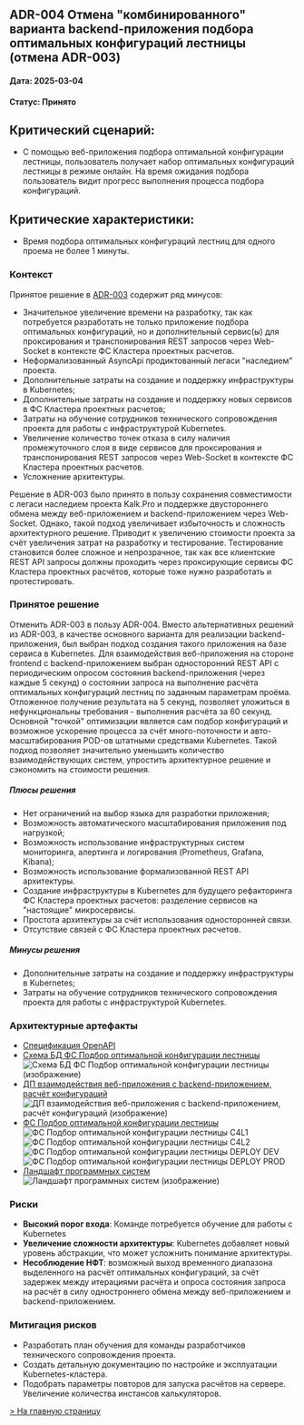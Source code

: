 ## ADR-004 Отмена "комбинированного" варианта backend-приложения подбора оптимальных конфигураций лестницы (отмена ADR-003)
#### Дата: 2025-03-04
#### Статус: Принято

## Критический сценарий:
* С помощью веб-приложения подбора оптимальной конфигурации лестницы, пользователь получает набор оптимальных конфигураций лестницы в режиме онлайн. На время ожидания подбора пользователь видит прогресс выполнения процесса подбора конфигураций.

## Критические характеристики:
* Время подбора оптимальных конфигураций лестниц для одного проема не более 1 минуты.

### Контекст
Принятое решение в [ADR-003](/docs/adr/adr-003/README.md#adr-003-технологический-стек-backend-веб-приложения-для-фс) содержит ряд минусов:
* Значительное увеличение времени на разработку, так как потребуется разработать не только приложение подбора оптимальных конфигураций, но и дополнительный сервис(ы) для проксирования и транспонирования REST запросов через Web-Socket в контексте ФС Кластера проектных расчетов.
* Неформализованный AsyncApi продиктованный легаси "наследием" проекта.
* Дополнительные затраты на создание и поддержку инфраструктуры в Kubernetes;
* Дополнительные затраты на создание и поддержку новых сервисов в ФС Кластера проектных расчетов;
* Затраты на обучение сотрудников технического сопровождения проекта для работы с инфраструктурой Kubernetes.
* Увеличение количество точек отказа в силу наличия промежуточного слоя в виде сервисов для проксирования и транспонирования REST запросов через Web-Socket в контексте ФС Кластера проектных расчетов.
* Усложнение архитектуры.

Решение в ADR-003 было принято в пользу сохранения совместимости с легаси наследием проекта Kalk.Pro и поддержке двустороннего обмена между веб-приложением и backend-приложением через Web-Socket. Однако, такой подход увеличивает избыточность и сложность архитектурного решение. Приводит к увеличению стоимости проекта за счёт увеличения затрат на разработку и тестирование. Тестирование становится более сложное и непрозрачное, так как все клиентские REST API запросы должны проходить через проксирующие сервисы ФС Кластера проектных расчётов, которые тоже нужно разработать и протестировать.

### Принятое решение
Отменить ADR-003 в пользу ADR-004. Вместо альтернативных решений из ADR-003, в качестве основного варианта для реализации backend-приложения, был выбран подход создания такого приложения на базе сервиса в Kubernetes. Для взаимодействия веб-приложения на стороне frontend с backend-приложением выбран односторонний REST API с периодическим опросом состояния backend-приложения (через каждые 5 секунд) о состоянии запроса на выполнение расчёта оптимальных конфигураций лестниц по заданным параметрам проёма. Отложенное получение результата на 5 секунд, позволяет уложиться в нефункциональны требования - выполнения расчёта за 60 секунд. Основной "точкой" оптимизации является сам подбор конфигураций и возможное ускорение процесса за счёт много-поточности и авто-масштабирования POD-ов штатными средствами Kubernetes. Такой подход позволяет значительно уменьшить количество взаимодействующих систем, упростить архитектурное решение и сэкономить на стоимости решения.

##### Плюсы решения
* Нет ограничений на выбор языка для разработки приложения;
* Возможность автоматического масштабирования приложения под нагрузкой;
* Возможность использование инфраструктурных систем мониторинга, алертинга и логирования (Prometheus, Grafana, Kibana);
* Возможность использование формализованной REST API архитектуры.
* Создание инфраструктуры в Kubernetes для будущего рефакторинга ФС Кластера проектных расчетов: разделение сервисов на "настоящие" микросервисы.
* Простота архитектуры за счёт использования односторонней связи.
* Отсутствие связей с ФС Кластера проектных расчетов.

##### Минусы решения
* Дополнительные затраты на создание и поддержку инфраструктуры в Kubernetes;
* Затраты на обучение сотрудников технического сопровождения проекта для работы с инфраструктурой Kubernetes.

### Архитектурные артефакты
- [Спецификация OpenAPI](/design/openapi/optistairs-restapi.yaml)
- [Схема БД ФС Подбор оптимальной конфигурации лестницы](/design/diagrams/optistairs-db.puml)
![Схема БД ФС Подбор оптимальной конфигурации лестницы (изображение)](../../../design/diagrams/optistairs-db.svg)
- [ДП взаимодействия веб-приложения с backend-приложением, расчёт конфигураций](/design/diagrams/optistairs-calculation-sd.puml)
![ДП взаимодействия веб-приложения с backend-приложением, расчёт конфигураций (изображение)](../../../design/diagrams/optistairs-calculation-sd.svg)
- [ФС Подбор оптимальной конфигурации лестницы](/design/c4/optistair-calc/workspace.dsl)
![ФС Подбор оптимальной конфигурации лестницы C4L1](/docs/c4/models/optistair-calc/structurizr-1-OPTISTAIR_CALC_C4L1.svg)
![ФС Подбор оптимальной конфигурации лестницы C4L2](/docs/c4/models/optistair-calc/structurizr-1-OPTISTAIR_CALC_C4L2.svg)
![ФС Подбор оптимальной конфигурации лестницы DEPLOY DEV](/docs/c4/models/optistair-calc/structurizr-1-OPTISTAIR_CALC_DEPLOY_DEV.svg)
![ФС Подбор оптимальной конфигурации лестницы DEPLOY PROD](/docs/c4/models/optistair-calc/structurizr-1-OPTISTAIR_CALC_DEPLOY_PROD.svg)
- [Ландшафт программных систем](/design/c4/workspace.dsl)
![Ландшафт программных систем (изображение)](/docs/c4/models/structurizr-1-systemLandscape.svg)

### Риски
* **Высокий порог входа**: Команде потребуется обучение для работы с Kubernetes
* **Увеличение сложности архитектуры**: Kubernetes добавляет новый уровень абстракции, что может усложнить понимание архитектуры.
* **Несоблюдение НФТ**: возможный выход временного диапазона выделенного на расчёт оптимальных конфигураций, за счёт задержек между итерациями расчёта и опроса состояния запроса на расчёт в силу одностроннего обмена между веб-приложением и backend-приложением.

### Митигация рисков
* Разработать план обучения для команды разработчиков технического сопровождения проекта.
* Создать детальную документацию по настройке и эксплуатации Kubernetes-кластера.
* Подобрать параметры повторов для запуска расчётов на сервере. Увеличение количества инстансов калькуляторов.


[> На главную страницу](/README.md)